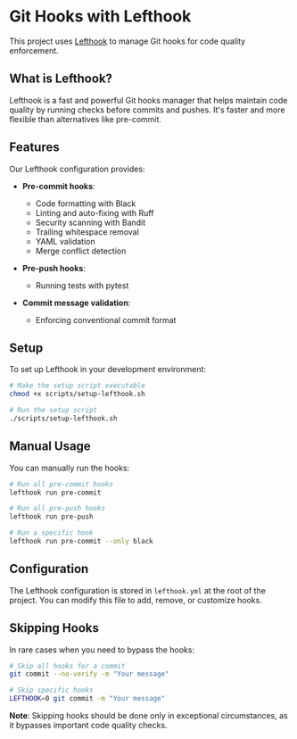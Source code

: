 # Git Hooks with Lefthook

This project uses [Lefthook](https://github.com/evilmartians/lefthook) to manage Git hooks for code quality enforcement.

## What is Lefthook?

Lefthook is a fast and powerful Git hooks manager that helps maintain code quality by running checks before commits and pushes. It's faster and more flexible than alternatives like pre-commit.

## Features

Our Lefthook configuration provides:

- **Pre-commit hooks**:
  - Code formatting with Black
  - Linting and auto-fixing with Ruff
  - Security scanning with Bandit
  - Trailing whitespace removal
  - YAML validation
  - Merge conflict detection

- **Pre-push hooks**:
  - Running tests with pytest

- **Commit message validation**:
  - Enforcing conventional commit format

## Setup

To set up Lefthook in your development environment:

```bash
# Make the setup script executable
chmod +x scripts/setup-lefthook.sh

# Run the setup script
./scripts/setup-lefthook.sh
```

## Manual Usage

You can manually run the hooks:

```bash
# Run all pre-commit hooks
lefthook run pre-commit

# Run all pre-push hooks
lefthook run pre-push

# Run a specific hook
lefthook run pre-commit --only black
```

## Configuration

The Lefthook configuration is stored in `lefthook.yml` at the root of the project. You can modify this file to add, remove, or customize hooks.

## Skipping Hooks

In rare cases when you need to bypass the hooks:

```bash
# Skip all hooks for a commit
git commit --no-verify -m "Your message"

# Skip specific hooks
LEFTHOOK=0 git commit -m "Your message"
```

**Note**: Skipping hooks should be done only in exceptional circumstances, as it bypasses important code quality checks.
